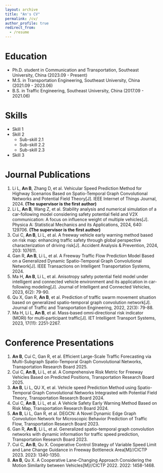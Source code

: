 ```yaml
---
layout: archive
title: "An's CV"
permalink: /cv/
author_profile: true
redirect_from:
  - /resume
---
```


Education
======
* Ph.D. student in Communication and Transportation, Southeast University, China (2023.09 - Present)
* M.S. in Transportation Engineering, Southeast University, China (2021.09 - 2023.06)
* B.S. in Traffic Engineering, Southeast University, China (2017.09 - 2021.06)
  
Skills
======
* Skill 1
* Skill 2
  * Sub-skill 2.1
  * Sub-skill 2.2
  * Sub-skill 2.3
* Skill 3

Journal Publications
======
1. Li L, **An B**, Zhang D, et al. Vehicular Speed Prediction Method for Highway Scenarios Based on Spatio-Temporal Graph Convolutional Networks and Potential Field Theory[J]. IEEE Internet of Things Journal, 2024. **(The supervisor is the first author)**
2. Li L, **An B**, Wang Z, et al. Stability analysis and numerical simulation of a car-following model considering safety potential field and V2X communication: A focus on influence weight of multiple vehicles[J]. Physica A: Statistical Mechanics and its Applications, 2024, 640: 129706. **(The supervisor is the first author)**
3. Cui C, **An B**, Li L, et al. A freeway vehicle early warning method based on risk map: enhancing traffic safety through global perspective characterization of driving risk[J]. Accident Analysis & Prevention, 2024, 203: 107611.
4. Gan R, **An B**, Li L, et al. A Freeway Traffic Flow Prediction Model Based on a Generalized Dynamic Spatio-Temporal Graph Convolutional Network[J]. IEEE Transactions on Intelligent Transportation Systems, 2024.
5. Ma H, **An B**, Li L, et al. Anisotropy safety potential field model under intelligent and connected vehicle environment and its application in car-following modeling[J]. Journal of Intelligent and Connected Vehicles, 2023, 6(2): 79-90.
6. Qu X, Gan R, **An B**, et al. Prediction of traffic swarm movement situation based on generalized spatio-temporal graph convolution network[J]. Journal of Traffic and Transportation Engineering, 2022, 22(3): 79-88.
7. Ma H, Li L, **An B**, et al. Mass‐based omni‐directional risk indicator (MORI) for multi‐participant traffic[J]. IET Intelligent Transport Systems, 2023, 17(11): 2251-2267.

Conference Presentations
======
1. **An B**, Cui C, Gan R, et al. Efficient Large-Scale Traffic Forecasting via Multi-Subgraph Spatio-Temporal Graph Convolutional Networks, Transportation Research Board 2025.
2. Cui C, **An B,** Li L, et al. A Comprehensive Risk Metric for Freeway Vehicles Based on Predicted Positions, Transportation Research Board 2025.
3. **An B**, Li L, QU X, et al. Vehicle speed Prediction Method using Spatio-Temporal Graph Convolutional Networks Integrasted with Potential Field Theory, Transportation Research Board 2024.
4. Cui C, **An B**, Li L, et al. A Vehicle Safety Early Warning Method Based on Risk Map, Transportation Research Board 2024.
5. **An B**, Li L, Gan R, et al. DEGCN: A Novel Dynamic Edge Graph Convolution Network for Microscopic Behavior Prediction of Traffic Flow, Transportation Research Board 2023.
6. Gan R, **An B**, Li L, et al. Generalized spatio-temporal graph convolution networks with dynamic information for traffic speed prediction, Transportation Research Board 2023.
7. Cui C, **An B**, Qu X. Cooperative Control Strategy of Variable Speed Limit and Lane Change Guidance in Freeway Bottleneck Area[M]//CICTP 2023. 2023: 1340-1350.
8. **An B**, Qu X. A Cooperative Lane-Changing Approach Considering the Motion Similarity between Vehicles[M]//CICTP 2022. 2022: 1458-1468.
